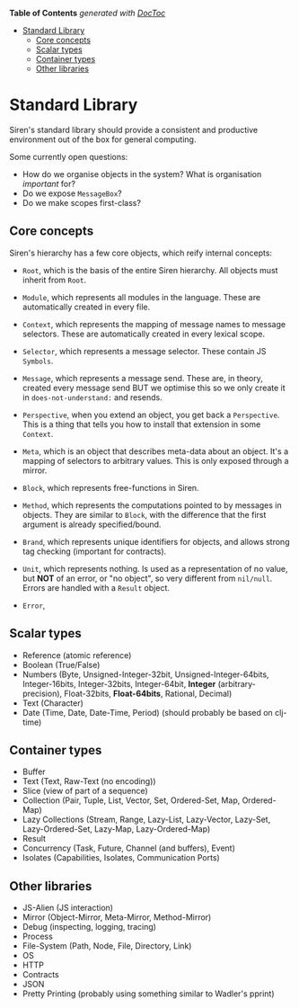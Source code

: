 <!-- START doctoc generated TOC please keep comment here to allow auto update -->
<!-- DON'T EDIT THIS SECTION, INSTEAD RE-RUN doctoc TO UPDATE -->
**Table of Contents**  *generated with [DocToc](https://github.com/thlorenz/doctoc)*

- [Standard Library](#standard-library)
  - [Core concepts](#core-concepts)
  - [Scalar types](#scalar-types)
  - [Container types](#container-types)
  - [Other libraries](#other-libraries)

<!-- END doctoc generated TOC please keep comment here to allow auto update -->

# Standard Library

Siren's standard library should provide a consistent and productive
environment out of the box for general computing.

Some currently open questions:

- How do we organise objects in the system? What is organisation
  *important* for?
- Do we expose `MessageBox`?
- Do we make scopes first-class?

## Core concepts

Siren's hierarchy has a few core objects, which reify internal concepts:

- `Root`, which is the basis of the entire Siren hierarchy. All objects
  must inherit from `Root`.

- `Module`, which represents all modules in the language. These are
  automatically created in every file.

- `Context`, which represents the mapping of message names to message
  selectors. These are automatically created in every lexical scope.

- `Selector`, which represents a message selector. These contain
  JS `Symbols`.

- `Message`, which represents a message send. These are, in theory,
  created every message send BUT we optimise this so we only create it
  in `does-not-understand:` and resends.

- `Perspective`, when you extend an object, you get back a
  `Perspective`. This is a thing that tells you how to install that
  extension in some `Context`.

- `Meta`, which is an object that describes meta-data about an
  object. It's a mapping of selectors to arbitrary values. This is only
  exposed through a mirror.

- `Block`, which represents free-functions in Siren.

- `Method`, which represents the computations pointed to by messages in
  objects. They are similar to `Block`, with the difference that the
  first argument is already specified/bound.

- `Brand`, which represents unique identifiers for objects, and allows
  strong tag checking (important for contracts).

- `Unit`, which represents nothing. Is used as a representation of no
  value, but **NOT** of an error, or "no object", so very different from
  `nil/null`. Errors are handled with a `Result` object.

- `Error`,


## Scalar types

- Reference (atomic reference)
- Boolean (True/False)
- Numbers (Byte, Unsigned-Integer-32bit, Unsigned-Integer-64bits, Integer-16bits, Integer-32bits, Integer-64bit, **Integer** (arbitrary-precision), Float-32bits, **Float-64bits**, Rational, Decimal)
- Text (Character)
- Date (Time, Date, Date-Time, Period) (should probably be based on clj-time)

## Container types

- Buffer
- Text (Text, Raw-Text (no encoding))
- Slice (view of part of a sequence)
- Collection (Pair, Tuple, List, Vector, Set, Ordered-Set, Map, Ordered-Map)
- Lazy Collections (Stream, Range, Lazy-List, Lazy-Vector, Lazy-Set, Lazy-Ordered-Set, Lazy-Map, Lazy-Ordered-Map)
- Result
- Concurrency (Task, Future, Channel (and buffers), Event)
- Isolates (Capabilities, Isolates, Communication Ports)


## Other libraries

- JS-Alien (JS interaction)
- Mirror (Object-Mirror, Meta-Mirror, Method-Mirror)
- Debug (inspecting, logging, tracing)
- Process
- File-System (Path, Node, File, Directory, Link)
- OS
- HTTP
- Contracts
- JSON
- Pretty Printing (probably using something similar to Wadler's pprint)
